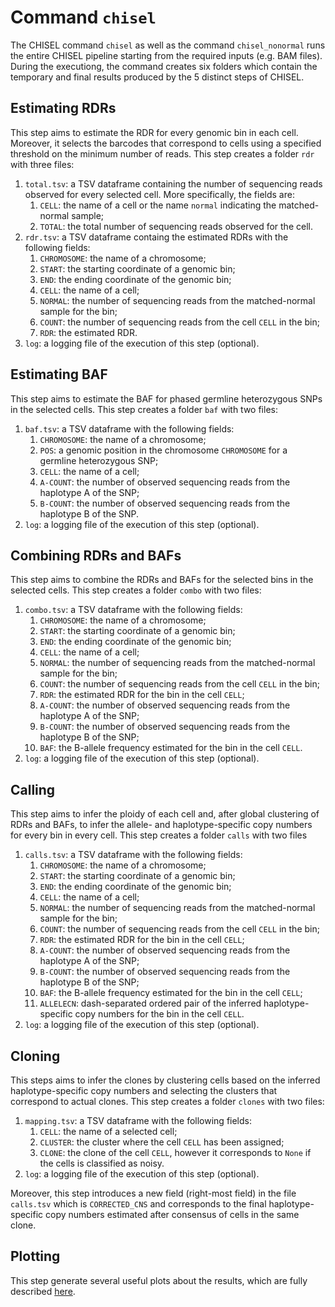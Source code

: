# Command `chisel`

The CHISEL command `chisel` as well as the command `chisel_nonormal` runs the entire CHISEL pipeline starting from the required inputs (e.g. BAM files).
During the executiong, the command creates six folders which contain the temporary and final results produced by the 5 distinct steps of CHISEL.

## Estimating RDRs

This step aims to estimate the RDR for every genomic bin in each cell.
Moreover, it selects the barcodes that correspond to cells using a specified threshold on the minimum number of reads.
This step creates a folder `rdr` with three files:

1. `total.tsv`: a TSV dataframe containing the number of sequencing reads observed for every selected cell. More specifically, the fields are:
   1. `CELL`: the name of a cell or the name `normal` indicating the matched-normal sample;
   2. `TOTAL`: the total number of sequencing reads observed for the cell.
2. `rdr.tsv`: a TSV dataframe containg the estimated RDRs with the following fields:
   1. `CHROMOSOME`: the name of a chromosome;
   2. `START`: the starting coordinate of a genomic bin;
   3. `END`: the ending coordinate of the genomic bin;
   4. `CELL`: the name of a cell;
   5. `NORMAL`: the number of sequencing reads from the matched-normal sample for the bin;
   5. `COUNT`: the number of sequencing reads from the cell `CELL` in the bin;
   6. `RDR`: the estimated RDR.
3. `log`: a logging file of the execution of this step (optional).

## Estimating BAF

This step aims to estimate the BAF for phased germline heterozygous SNPs in the selected cells.
This step creates a folder `baf` with two files:

1. `baf.tsv`: a TSV dataframe with the following fields:
   1. `CHROMOSOME`: the name of a chromosome;
   2. `POS`: a genomic position in the chromosome `CHROMOSOME` for a germline heterozygous SNP;
   3. `CELL`: the name of a cell;
   4. `A-COUNT`: the number of observed sequencing reads from the haplotype A of the SNP;
   4. `B-COUNT`: the number of observed sequencing reads from the haplotype B of the SNP.
2. `log`: a logging file of the execution of this step (optional).

## Combining RDRs and BAFs

This step aims to combine the RDRs and BAFs for the selected bins in the selected cells.
This step creates a folder `combo` with two files:

1. `combo.tsv`: a TSV dataframe with the following fields:
   1. `CHROMOSOME`: the name of a chromosome;
   2. `START`: the starting coordinate of a genomic bin;
   3. `END`: the ending coordinate of the genomic bin;
   4. `CELL`: the name of a cell;
   5. `NORMAL`: the number of sequencing reads from the matched-normal sample for the bin;
   6. `COUNT`: the number of sequencing reads from the cell `CELL` in the bin;
   7. `RDR`: the estimated RDR for the bin in the cell `CELL`;
   8. `A-COUNT`: the number of observed sequencing reads from the haplotype A of the SNP;
   9. `B-COUNT`: the number of observed sequencing reads from the haplotype B of the SNP;
   10. `BAF`: the B-allele frequency estimated for the bin in the cell `CELL`.
2. `log`: a logging file of the execution of this step (optional).

## Calling

This step aims to infer the ploidy of each cell and, after global clustering of RDRs and BAFs, to infer the allele- and haplotype-specific copy numbers for every bin in every cell.
This step creates a folder `calls` with two files

1. `calls.tsv`: a TSV dataframe with the following fields:
   1. `CHROMOSOME`: the name of a chromosome;
   2. `START`: the starting coordinate of a genomic bin;
   3. `END`: the ending coordinate of the genomic bin;
   4. `CELL`: the name of a cell;
   5. `NORMAL`: the number of sequencing reads from the matched-normal sample for the bin;
   6. `COUNT`: the number of sequencing reads from the cell `CELL` in the bin;
   7. `RDR`: the estimated RDR for the bin in the cell `CELL`;
   8. `A-COUNT`: the number of observed sequencing reads from the haplotype A of the SNP;
   9. `B-COUNT`: the number of observed sequencing reads from the haplotype B of the SNP;
   10. `BAF`: the B-allele frequency estimated for the bin in the cell `CELL`;
   11. `ALLELECN`: dash-separated ordered pair of the inferred haplotype-specific copy numbers for the bin in the cell `CELL`.
2. `log`: a logging file of the execution of this step (optional).

## Cloning

This steps aims to infer the clones by clustering cells based on the inferred haplotype-specific copy numbers and selecting the clusters that correspond to actual clones.
This step creates a folder `clones` with two files:

1. `mapping.tsv`: a TSV dataframe with the following fields:
   1. `CELL`: the name of a selected cell;
   2. `CLUSTER`: the cluster where the cell `CELL` has been assigned;
   3. `CLONE`: the clone of the cell `CELL`, however it corresponds to `None` if the cells is classified as noisy.
2. `log`: a logging file of the execution of this step (optional).

Moreover, this step introduces a new field (right-most field) in the file `calls.tsv` which is `CORRECTED_CNS` and corresponds to the final haplotype-specific copy numbers estimated after consensus of cells in the same clone.

## Plotting

This step generate several useful plots about the results, which are fully described [here](chisel-plotting.md).
